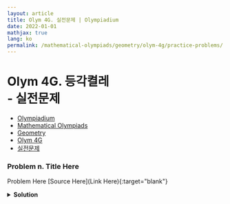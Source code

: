 ```yaml
---
layout: article
title: Olym 4G. 실전문제 | Olympiadium
date: 2022-01-01
mathjax: true
lang: ko
permalink: /mathematical-olympiads/geometry/olym-4g/practice-problems/
---
```

# Olym 4G. 등각켤레 <br> <ssup> - 실전문제</ssup>

<ul class="breadcrumb">
	<li><a href="{{ site.url }}">Olympiadium</a></li> 
	<li><a href="{{ site.url }}mathematical-olympiads/">Mathematical Olympiads</a></li> 
	<li><a href="{{ site.url }}mathematical-olympiads/geometry/">Geometry</a></li> 
	<li><a href="{{ site.url }}mathematical-olympiads/geometry/olym-4g/">Olym 4G</a></li> 
	<li><a href="{{ site.url }}mathematical-olympiads/geometry/olym-4g/practice-problems/">실전문제</a></li>
</ul>

### Problem n. Title Here
<blueboard> Problem Here </blueboard>
[Source Here](Link Here){:target="blank"}
<pinkborder><details>
<summary><b>Solution</b></summary>
Solution Here. 
</details></pinkborder>
